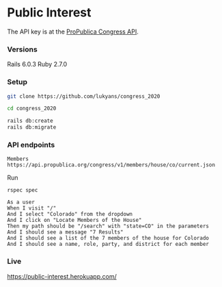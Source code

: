 # Public Interest

The API key is at the [ProPublica Congress API](https://projects.propublica.org/api-docs/congress-api/).

### Versions

Rails 6.0.3
Ruby 2.7.0

### Setup

```bash
git clone https://github.com/lukyans/congress_2020

cd congress_2020

rails db:create
rails db:migrate
```

### API endpoints

```
Members https://api.propublica.org/congress/v1/members/house/co/current.json
```

Run
```
rspec spec
```

```
As a user
When I visit "/"
And I select "Colorado" from the dropdown
And I click on "Locate Members of the House"
Then my path should be "/search" with "state=CO" in the parameters
And I should see a message "7 Results"
And I should see a list of the 7 members of the house for Colorado
And I should see a name, role, party, and district for each member
```

### Live
https://public-interest.herokuapp.com/
